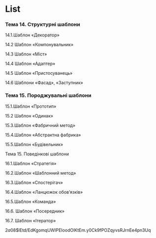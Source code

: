 # List
### Тема 14. Структурні шаблони

14.1.Шаблон «Декоратор»

14.2 Шаблон «Компонувальник»

14.3 Шаблон «Міст»

14.4 Шаблон «Адаптер»

14.5 Шаблон «Пристосуванець»

14.6 Шаблони «Фасад», «Заступник»

### Тема 15. Породжувальні шаблони

15.1.Шаблон «Прототип»

15.2 Шаблон «Одинак»

15.3.Шаблон «Фабричний метод»

15.4.Шаблон «Абстрактна фабрика»

15.5.Шаблон «Будівельник»

Тема 15. Поведінкові шаблони

16.1.Шаблон «Стратегія»

16.2.Шаблон «Шаблонний метод»

16.3.Шаблон «Спостерігач»

16.4.Шаблон «Ланцюжок обов’язків»

16.5.Шаблон «Команда»

16.6. Шаблон «Посередник»

16.7. Шаблон «Ітератор»


$2a$08$lEtd/EdKgomqUWlPEIoodOlKtEm.y0Ck9fPOZqyvsRJrnEe4pn3Uq
